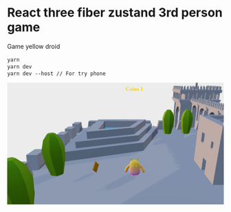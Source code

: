 # React three fiber zustand 3rd person game
Game yellow droid

```
yarn
yarn dev
yarn dev --host // For try phone 
```


![image](assets/image.jpg)
